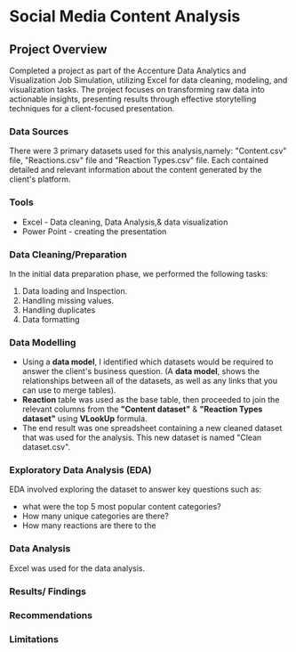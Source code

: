 # Social Media Content Analysis

## Project Overview
Completed a project as part of the Accenture Data Analytics and Visualization Job Simulation, utilizing Excel for data cleaning, modeling, and visualization tasks. The project focuses on transforming raw data into actionable insights, presenting results through effective storytelling techniques for a client-focused presentation.

### Data Sources
There were 3 primary datasets used for this analysis,namely: "Content.csv" file, "Reactions.csv" file and "Reaction Types.csv" file. Each contained detailed and relevant information about the content generated by the client's platform.  

### Tools
- Excel - Data cleaning, Data Analysis,& data visualization
- Power Point - creating the presentation

### Data Cleaning/Preparation
In the initial data preparation phase, we performed the following tasks:
1. Data loading and Inspection.
2. Handling missing values.
3. Handling duplicates
4. Data formatting
   
### Data Modelling
- Using a **data model**, I identified which datasets would be required to answer the client's business question. (A **data model**, shows the relationships between all of the datasets, as well as any links that you can use to merge tables).
- **Reaction** table was used as the base table, then proceeded to join the relevant columns from the **"Content dataset"** & **"Reaction Types dataset"** using **VLookUp** formula.
- The end result was one spreadsheet containing a new cleaned dataset that was used for the analysis. This new dataset is named "Clean dataset.csv".

### Exploratory Data Analysis (EDA)
EDA involved exploring the dataset to answer key questions such as:
- what were the top 5 most popular content categories?
- How many unique categories are there?
- How many reactions are there to the 

### Data Analysis
Excel was used for the data analysis.

### Results/ Findings

### Recommendations

### Limitations

